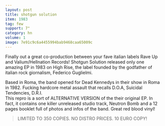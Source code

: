 ```yaml
---
layout: post
title: shotgun solution
item: 1983
tag: few
support: 7"
category: hn
volume: 1
image: 7e91c9c6a4455994bab9468caa65009c
---
```


Finally out a great co-production between your fave italian labels Rave Up and Valium/Hellnation Records! Shotgun Solution released only one amazing EP in 1983 on High Rise, the label founded by the godfather of italian rock giornalism, Federico Guglielmi.  

Based in Roma, the band opened for Dead Kennedys in their show in Roma in 1982. Fucking hardcore metal assault that recalls D.O.A, Suicidal Tendencies, D.R.I.  
This repro is a sort of ALTERNATIVE VERSION of the their original EP. In fact, it contains one killer unreleased studio track, Neutron Bomb and a 12 pages booklet full of photos and infos of the band. Great red blood vinyl!

> LIMITED TO 350 COPIES. NO DISTRO PRICES. 10 EURO COPY!
